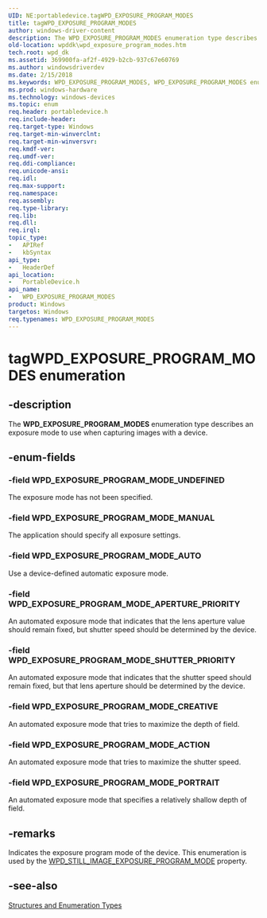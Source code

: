 ```yaml
---
UID: NE:portabledevice.tagWPD_EXPOSURE_PROGRAM_MODES
title: tagWPD_EXPOSURE_PROGRAM_MODES
author: windows-driver-content
description: The WPD_EXPOSURE_PROGRAM_MODES enumeration type describes an exposure mode to use when capturing images with a device.
old-location: wpddk\wpd_exposure_program_modes.htm
tech.root: wpd_dk
ms.assetid: 369900fa-af2f-4929-b2cb-937c67e60769
ms.author: windowsdriverdev
ms.date: 2/15/2018
ms.keywords: WPD_EXPOSURE_PROGRAM_MODES, WPD_EXPOSURE_PROGRAM_MODES enumeration, WPD_EXPOSURE_PROGRAM_MODE_ACTION, WPD_EXPOSURE_PROGRAM_MODE_APERTURE_PRIORITY, WPD_EXPOSURE_PROGRAM_MODE_AUTO, WPD_EXPOSURE_PROGRAM_MODE_CREATIVE, WPD_EXPOSURE_PROGRAM_MODE_MANUAL, WPD_EXPOSURE_PROGRAM_MODE_PORTRAIT, WPD_EXPOSURE_PROGRAM_MODE_SHUTTER_PRIORITY, WPD_EXPOSURE_PROGRAM_MODE_UNDEFINED, enumeration, portabledevice/WPD_EXPOSURE_PROGRAM_MODES, portabledevice/WPD_EXPOSURE_PROGRAM_MODE_ACTION, portabledevice/WPD_EXPOSURE_PROGRAM_MODE_APERTURE_PRIORITY, portabledevice/WPD_EXPOSURE_PROGRAM_MODE_AUTO, portabledevice/WPD_EXPOSURE_PROGRAM_MODE_CREATIVE, portabledevice/WPD_EXPOSURE_PROGRAM_MODE_MANUAL, portabledevice/WPD_EXPOSURE_PROGRAM_MODE_PORTRAIT, portabledevice/WPD_EXPOSURE_PROGRAM_MODE_SHUTTER_PRIORITY, portabledevice/WPD_EXPOSURE_PROGRAM_MODE_UNDEFINED, tagWPD_EXPOSURE_PROGRAM_MODES, wpddk.wpd_exposure_program_modes
ms.prod: windows-hardware
ms.technology: windows-devices
ms.topic: enum
req.header: portabledevice.h
req.include-header: 
req.target-type: Windows
req.target-min-winverclnt: 
req.target-min-winversvr: 
req.kmdf-ver: 
req.umdf-ver: 
req.ddi-compliance: 
req.unicode-ansi: 
req.idl: 
req.max-support: 
req.namespace: 
req.assembly: 
req.type-library: 
req.lib: 
req.dll: 
req.irql: 
topic_type:
-	APIRef
-	kbSyntax
api_type:
-	HeaderDef
api_location:
-	PortableDevice.h
api_name:
-	WPD_EXPOSURE_PROGRAM_MODES
product: Windows
targetos: Windows
req.typenames: WPD_EXPOSURE_PROGRAM_MODES
---
```


# tagWPD_EXPOSURE_PROGRAM_MODES enumeration


## -description



The <b>WPD_EXPOSURE_PROGRAM_MODES</b> enumeration type describes an exposure mode to use when capturing images with a device.




## -enum-fields




### -field WPD_EXPOSURE_PROGRAM_MODE_UNDEFINED

The exposure mode has not been specified.


### -field WPD_EXPOSURE_PROGRAM_MODE_MANUAL

The application should specify all exposure settings.


### -field WPD_EXPOSURE_PROGRAM_MODE_AUTO

Use a device-defined automatic exposure mode.


### -field WPD_EXPOSURE_PROGRAM_MODE_APERTURE_PRIORITY

An automated exposure mode that indicates that the lens aperture value should remain fixed, but shutter speed should be determined by the device.


### -field WPD_EXPOSURE_PROGRAM_MODE_SHUTTER_PRIORITY

An automated exposure mode that indicates that the shutter speed should remain fixed, but that lens aperture should be determined by the device.


### -field WPD_EXPOSURE_PROGRAM_MODE_CREATIVE

An automated exposure mode that tries to maximize the depth of field.


### -field WPD_EXPOSURE_PROGRAM_MODE_ACTION

An automated exposure mode that tries to maximize the shutter speed.


### -field WPD_EXPOSURE_PROGRAM_MODE_PORTRAIT

An automated exposure mode that specifies a relatively shallow depth of field.


## -remarks



Indicates the exposure program mode of the device. This enumeration is used by the <a href="wpd_still_image_properties.htm">WPD_STILL_IMAGE_EXPOSURE_PROGRAM_MODE</a> property.




## -see-also




<a href="https://msdn.microsoft.com/library/windows/hardware/ff597672">Structures and Enumeration Types</a>
 

 

